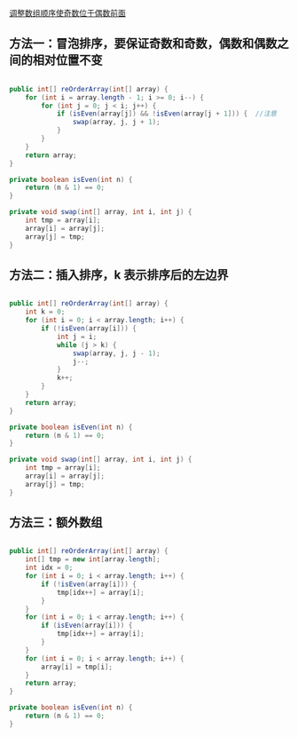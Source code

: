 [调整数组顺序使奇数位于偶数前面](https://www.nowcoder.com/practice/ef1f53ef31ca408cada5093c8780f44b?tpId=13&tqId=11166&rp=1&ru=%2Fta%2Fcoding-interviews&qru=%2Fta%2Fcoding-interviews%2Fquestion-ranking&tab=answerKey) 

## 方法一：冒泡排序，要保证奇数和奇数，偶数和偶数之间的相对位置不变

```java

public int[] reOrderArray(int[] array) {
    for (int i = array.length - 1; i >= 0; i--) {
        for (int j = 0; j < i; j++) {
            if (isEven(array[j]) && !isEven(array[j + 1])) {  //注意
                swap(array, j, j + 1);
            }
        }
    }
    return array;
}

private boolean isEven(int n) {
    return (n & 1) == 0;
}

private void swap(int[] array, int i, int j) {
    int tmp = array[i];
    array[i] = array[j];
    array[j] = tmp;
}

```

## 方法二：插入排序，k 表示排序后的左边界

```java

public int[] reOrderArray(int[] array) {
    int k = 0;
    for (int i = 0; i < array.length; i++) {
        if (!isEven(array[i])) {
            int j = i;
            while (j > k) {
                swap(array, j, j - 1);
                j--;
            }
            k++;
        }
    }
    return array;
}

private boolean isEven(int n) {
    return (n & 1) == 0;
}

private void swap(int[] array, int i, int j) {
    int tmp = array[i];
    array[i] = array[j];
    array[j] = tmp;
}

```

## 方法三：额外数组

```java

public int[] reOrderArray(int[] array) {
    int[] tmp = new int[array.length];
    int idx = 0;
    for (int i = 0; i < array.length; i++) {
        if (!isEven(array[i])) {
            tmp[idx++] = array[i];
        }
    }
    for (int i = 0; i < array.length; i++) {
        if (isEven(array[i])) {
            tmp[idx++] = array[i];
        }
    }
    for (int i = 0; i < array.length; i++) {
        array[i] = tmp[i];
    }
    return array;
}

private boolean isEven(int n) {
    return (n & 1) == 0;
}

```
